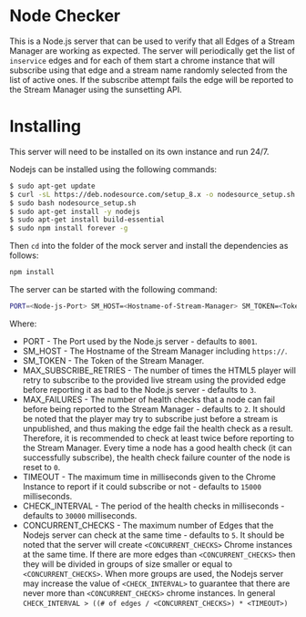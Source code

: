 # Node Checker 
This is a Node.js server that can be used to verify that all Edges of a Stream Manager are working as expected. The server will periodically get the list of `inservice` edges and for each of them start a chrome instance that will subscribe using that edge and a stream name randomly selected from the list of active ones. If the subscribe attempt fails the edge will be reported to the Stream Manager using the sunsetting API.  

# Installing 

This server will need to be installed on its own instance and run 24/7. 

Nodejs can be installed using the following commands:
```sh
$ sudo apt-get update
$ curl -sL https://deb.nodesource.com/setup_8.x -o nodesource_setup.sh
$ sudo bash nodesource_setup.sh
$ sudo apt-get install -y nodejs
$ sudo apt-get install build-essential
$ sudo npm install forever -g
```

Then `cd` into the folder of the mock server and install the dependencies as follows:
```sh
npm install
```

The server can be started with the following command:
```sh
PORT=<Node-js-Port> SM_HOST=<Hostname-of-Stream-Manager> SM_TOKEN=<Token-Of-Stream-Manager> MAX_SUBSCRIBE_RETRIES=<Max-Retries> MAX_FAILURES=<Max-Failures> CHECK_INTERVAL=<Check-Interval> TIMEOUT=<Timeout> CONCURRENT_CHECKS=<Concurrent-Checks> forever start index.js
```
Where:
* PORT - The Port used by the Node.js server - defaults to `8001`.
* SM_HOST - The Hostname of the Stream Manager including `https://`.
* SM_TOKEN - The Token of the Stream Manager.
* MAX_SUBSCRIBE_RETRIES - The number of times the HTML5 player will retry to subscribe to the provided live stream using the provided edge before reporting it as bad to the Node.js server - defaults to `3`.
* MAX_FAILURES - The number of health checks that a node can fail before being reported to the Stream Manager - defaults to `2`. It should be noted that the player may try to subscribe just before a stream is unpublished, and thus making the edge fail the health check as a result. Therefore, it is recommended to check at least twice before reporting to the Stream Manager. Every time a node has a good health check (it can successfully subscribe), the health check failure counter of the node is reset to `0`.
* TIMEOUT - The maximum time in milliseconds given to the Chrome Instance to report if it could subscribe or not - defaults to `15000` milliseconds. 
* CHECK_INTERVAL - The period of the health checks in milliseconds - defaults to `30000` milliseconds.
* CONCURRENT_CHECKS - The maximum number of Edges that the Nodejs server can check at the same time - defaults to `5`. It should be noted that the server will create `<CONCURRENT_CHECKS>` Chrome instances at the same time. If there are more edges than `<CONCURRENT_CHECKS>` then they will be divided in groups of size smaller or equal to `<CONCURRENT_CHECKS>`. When more groups are used, the Nodejs server may increase the value of `<CHECK_INTERVAL>` to guarantee that there are never more than `<CONCURRENT_CHECKS>` chrome instances. In general `CHECK_INTERVAL > ((# of edges / <CONCURRENT_CHECKS>) * <TIMEOUT>)`